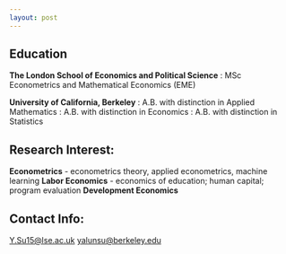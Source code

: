 ```yaml
---
layout: post
---
```

## Education
__The London School of Economics and Political Science__
  : MSc Econometrics and Mathematical Economics (EME)

__University of California, Berkeley__ 
  : A.B. with distinction in Applied Mathematics
  : A.B. with distinction in Economics
  : A.B. with distinction in Statistics

## Research Interest: 
__Econometrics__ - econometrics theory, applied econometrics, machine learning
__Labor Economics__ - economics of education; human capital; program evaluation
__Development Economics__

## Contact Info:
Y.Su15@lse.ac.uk
yalunsu@berkeley.edu
